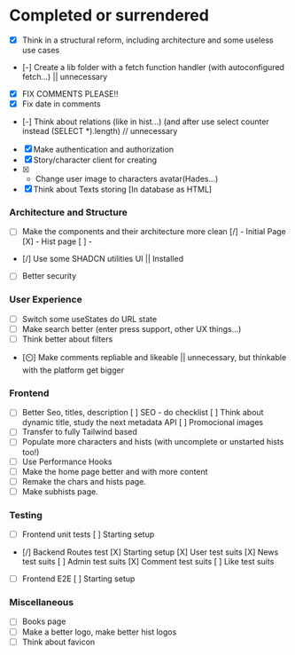 
# Completed or surrendered

- [x] Think in a structural reform, including architecture and some useless use cases
- [-] Create a lib folder with a fetch function handler (with autoconfigured fetch...) || unnecessary
- [X] FIX COMMENTS PLEASE!!
- [X] Fix date in comments 
- [-] Think about relations (like in hist...) (and after use select counter instead (SELECT *).length) // unnecessary
- [X] Make authentication and authorization
- [X] Story/character client for creating
- [X] - Change user image to characters avatar(Hades...)
- [X] Think about Texts storing [In database as HTML]

### Architecture and Structure

- [ ] Make the components and their architecture more clean
    [/] - Initial Page
    [X] - Hist page
    [ ] -
- [/] Use some SHADCN utilities UI || Installed
- [ ] Better security

### User Experience
- [ ] Switch some useStates do URL state
- [ ] Make search better (enter press support, other UX things...)
- [ ] Think better about filters
- [⏲️] Make comments repliable and likeable || unnecessary, but thinkable with the platform get bigger 

### Frontend
- [ ] Better Seo, titles, description
    [ ] SEO - do checklist
    [ ] Think about dynamic title, study the next metadata API
    [ ] Promocional images
- [ ] Transfer to fully Tailwind based
- [ ] Populate more characters and hists (with uncomplete or unstarted hists too!)
- [ ] Use Performance Hooks
- [ ] Make the home page better and with more content
- [ ] Remake the chars and hists page.
- [ ] Make subhists page.
### Testing

- [ ] Frontend unit tests
    [ ] Starting setup
- [/] Backend Routes test
    [X] Starting setup
    [X] User test suits
    [X] News test suits
    [ ] Admin test suits
    [X] Comment test suits
    [ ] Like test suits 
- [ ] Frontend E2E
    [ ] Starting setup

### Miscellaneous

- [ ] Books page
- [ ] Make a better logo, make better hist logos
- [ ] Think about favicon